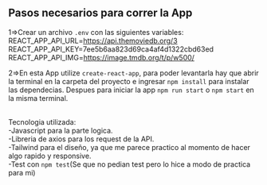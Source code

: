 
Pasos necesarios para correr la App 
--------------------------------------
1=>Crear un archivo `.env` con las siguientes variables: 
<br />
REACT_APP_API_URL=https://api.themoviedb.org/3
<br />
REACT_APP_API_KEY=7ee5b6aa823d69ca4af4d1322cbd63ed
<br />
REACT_APP_API_IMG=https://image.tmdb.org/t/p/w500/
<br />


2=>En esta App utilize `create-react-app`, para poder levantarla hay que abrir la terminal en la carpeta del proyecto e ingresar `npm install` para instalar las dependecias.
Despues para iniciar la app `npm run start` o `npm start` en la misma terminal.


<br />Tecnologia utilizada:
<br />
-Javascript para la parte logica.
<br />
-Libreria de axios para los request de la API.
<br />
-Tailwind para el diseño, ya que me parece practico al momento de hacer algo rapido y responsive.
<br />
-Test con `npm test`(Se que no pedian test pero lo hice a modo de practica para mi)

